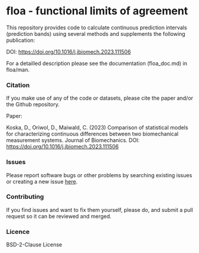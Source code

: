 # floa - **f**unctional **l**imits **o**f **a**greement

This repository provides code to calculate continuous prediction intervals (prediction bands) using several methods and supplements the following publication:

DOI: https://doi.org/10.1016/j.jbiomech.2023.111506

For a detailled description please see the documentation (floa_doc.md) in floa/man.

### Citation
If you make use of any of the code or datasets, please cite the paper and/or the Github repository.

Paper:

Koska, D., Oriwol, D., Maiwald, C. (2023) Comparison of statistical models for characterizing continuous differences between two biomechanical measurement systems. Journal of Biomechanics. DOI: https://doi.org/10.1016/j.jbiomech.2023.111506

### Issues
Please report software bugs or other problems by searching existing issues or creating a new issue [here](https://github.com/koda86/floa/issues).

### Contributing
If you find issues and want to fix them yourself, please do, and submit a pull request so it can be reviewed and merged.

### Licence
BSD-2-Clause License
